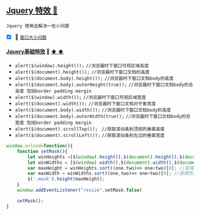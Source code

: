 <a id="top" href="#top">Jquery 特效 :maple_leaf:</a> 
----
`Jquery 使用去解决一些小问题`

- [x] :maple_leaf: <a href="#windowsize">`窗口大小问题`</a>
   
####  <a id="windowsize" href="#windowsize">Jquery基础特效</a>  :star2: <a href="#top"> :arrow_up:  :arrow_up:</a>   
* `alert($(window).height());`                    `//浏览器时下窗口可视区域高度`
* `alert($(document).height());`                  `//浏览器时下窗口文档的高度`
* `alert($(document.body).height());`             `//浏览器时下窗口文档body的高度`
* `alert($(document.body).outerHeight(true));`    `//浏览器时下窗口文档body的总高度 包括border padding margin`
* `alert($(window).width());`                     `//浏览器时下窗口可视区域宽度`
* `alert($(document).width());`                   `//浏览器时下窗口文档对于象宽度`
* `alert($(document.body).width());`              `//浏览器时下窗口文档body的高度`
* `alert($(document.body).outerWidth(true));`     `//浏览器时下窗口文档body的总宽度 包括border padding margin`
* `alert($(document).scrollTop()); `              `//获取滚动条到顶部的垂直高度`
* `alert($(document).scrollLeft());`              `//获取滚动条到左边的垂直宽度`   

```javascript
window.onload=function(){
    function setMask(){
        let winHeights =[$(window).height(),$(document).height(),$(document.body).height(),$(document.body).outerHeight(true)];
        let winWidths = [$(window).width(),$(document).width(),$(document.body).width(),$(document.body).outerWidth(true)]
        var maxHeight = winHeights.sort((one,two)=> one<two)[0]; //获得页面最大高度
        var maxWidth = winWidths.sort((one,two)=> one<two)[0]; //获得页面大宽度啊
        $('.mask').height(maxHeight);
    }
    window.addEventListener("resize",setMask,false)

    setMask();
}
```
